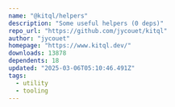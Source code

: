 ```yaml
---
name: "@kitql/helpers"
description: "Some useful helpers (0 deps)"
repo_url: "https://github.com/jycouet/kitql"
author: "jycouet"
homepage: "https://www.kitql.dev/"
downloads: 13878
dependents: 18
updated: "2025-03-06T05:10:46.491Z"
tags: 
  - utility
  - tooling
---
```

